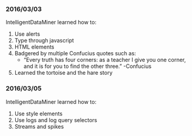### 2016/03/03
IntelligentDataMiner learned how to:

1. Use alerts
2. Type through javascript
3. HTML elements
4. Badgered by multiple Confucius quotes such as:
   * “Every truth has four corners: as a teacher I give you one corner, and it is for you to find the other three.” -Confucius
5. Learned the tortoise and the hare story

### 2016/03/05
IntelligentDataMiner learned how to:

1. Use style elements 
2. Use logs and log query selectors 
3. Streams and spikes 
